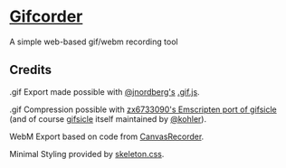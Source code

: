 # [Gifcorder](https://gifcorder.com/)
 A simple web-based gif/webm recording tool

## Credits

.gif Export made possible with [@jnordberg's](https://johan-nordberg.com/) [.gif.js](https://github.com/jnordberg/gif.js).

.gif Compression possible with [zx6733090's Emscripten port of gifsicle](https://github.com/zx6733090/gifmin) (and of course [gifsicle](https://github.com/kohler/gifsicle) itself maintained by [@kohler](https://github.com/kohler)).

WebM Export based on code from [CanvasRecorder](https://github.com/SMUsamaShah/CanvasRecorder).

Minimal Styling provided by [skeleton.css](http://getskeleton.com/).